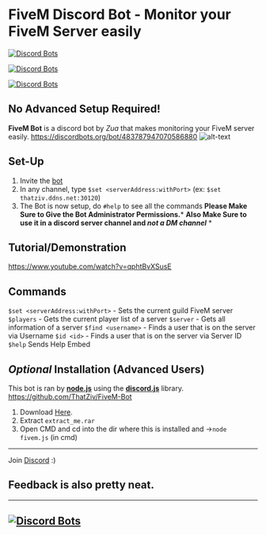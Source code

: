 # FiveM Discord Bot - Monitor your FiveM Server easily
[![Discord Bots](https://discordbots.org/api/widget/status/483787947070586880.svg)](https://discordbots.org/bot/483787947070586880)


[![Discord Bots](https://discordbots.org/api/widget/upvotes/483787947070586880.svg)](https://discordbots.org/bot/483787947070586880)

[![Discord Bots](https://discordbots.org/api/widget/owner/483787947070586880.svg)](https://discordbots.org/bot/483787947070586880)

## No Advanced Setup Required!
**FiveM Bot** is a discord bot by *Zua* that makes monitoring your FiveM server easily.
https://discordbots.org/bot/483787947070586880
![alt-text](https://github.com/ThatZiv/FiveM-Bot/blob/master/sample.PNG?raw=true)
## __Set-Up__ 
1. Invite the [bot](https://discordapp.com/oauth2/authorize?client_id=483787947070586880&permissions=8&scope=bot)
2. In any channel, type `$set <serverAddress:withPort>` (ex: `$set thatziv.ddns.net:30120`)
3. The Bot is now setup, do `#help` to see all the commands
 __Please Make Sure to Give the Bot Administrator Permissions.__*
__Also Make Sure to use it in a discord server channel and *not a DM channel*__ *

 ## __Tutorial/Demonstration__
 https://www.youtube.com/watch?v=qphtBvXSusE

## __Commands__
`$set <serverAddress:withPort>` - Sets the current guild FiveM server
`$players` - Gets the current player list of a server
`$server` - Gets all information of a server
`$find <username>` - Finds a user that is on the server via Username
`$id <id>` - Finds a user that is on the server via Server ID
`$help` Sends Help Embed

## *Optional* __Installation__ (Advanced Users)
This bot is ran by [**node.js**](https://nodejs.org) using the [**discord.js**](https://discord.js.org/#/) library.
https://github.com/ThatZiv/FiveM-Bot
1. Download [Here](https://github.com/ThatZiv/FiveM-Bot).
2. Extract `extract_me.rar`
3. Open CMD and cd into the dir where this is installed and ->`node fivem.js` (in cmd)
---
Join [Discord](https://discord.gg/yWddFpQ) :)
## Feedback is also pretty neat.
-------
[![Discord Bots](https://discordbots.org/api/widget/483787947070586880.svg)](https://discordbots.org/bot/483787947070586880)
----------
